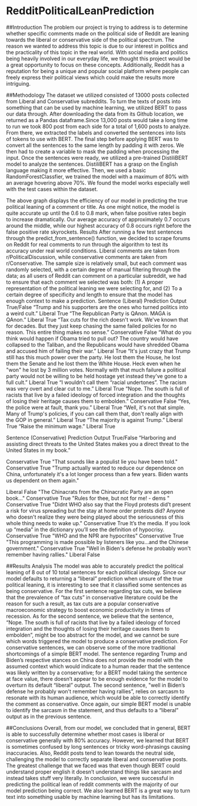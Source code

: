 # RedditPoliticalLeanPrediction

##Introduction
The problem our project is trying to address is to determine whether specific comments made on the political side of Reddit are leaning towards the liberal or conservative side of the political spectrum. The reason we wanted to address this topic is due to our interest in politics and the practicality of this topic in the real world. With social media and politics being heavily involved in our everyday life, we thought this project would be a great opportunity to focus on these concepts. Additionally, Reddit has a reputation for being a unique and popular social platform where people can freely express their political views which could make the results more intriguing. 

##Methodology
The dataset we utilized consisted of 13000 posts collected from Liberal and Conservative subreddits. To turn the texts of posts into something that can be used by machine learning, we utilized BERT to pass our data through. After downloading the data from its Github location, we returned as a Pandas dataframe.Since 13,000 posts would take a long time to run we took 800 post from each side for a total of 1,600 posts to analyze. From there, we extracted the labels and converted the sentences into lists of tokens to use with BERT. The final step before applying BERT was to convert all the sentences to the same length by padding it with zeros. We then had to create a variable to mask the padding when processing the input. Once the sentences were ready, we utilized a pre-trained DistiliBERT model to analyze the sentences. DistiliBERT  has a grasp on the English language making it more effective. Then, we used a basic RandomForestClassfier, we trained the model with a maximum of 80% with an average hovering above 70%. We found the model works especially well with the test cases within the dataset. 

The above graph displays the efficiency of our model in predicting the true political leaning of a comment or title. As one might notice, the model is quite accurate up until the 0.6 to 0.8 mark, when false positive rates begin to increase dramatically. Our average accuracy of approximately 0.7 occurs around the middle, while our highest accuracy of 0.8 occurs right before the false positive rate skyrockets.
Results
After running a few test sentences through the predict_from_sentence() function, we decided to scrape forums on Reddit for real comments to run through the algorithm to test its accuracy under real world conditions. Liberal comments are taken from r/PoliticalDiscussion, while conservative comments are taken from r/Conservative. The sample size is relatively small, but each comment was randomly selected, with a certain degree of manual filtering through the data; as all users of Reddit can comment on a particular subreddit, we had to ensure that each comment we selected was both: (1) A proper representation of the political leaning we were selecting for, and (2) To a certain degree of specificity and length to ensure that the model has enough context to make a prediction.
Sentence (Liberal)
Prediction Output
True/False
“Trump and his supporters are the ones who turned politics into a weird cult.”
Liberal
True
“The Republican Party is QAnon. MAGA is QAnon.”
Liberal
True
“Tax cuts for the rich doesn't work. We've known that for decades. But they just keep chasing the same failed policies for no reason. This entire thing makes no sense.”
Conservative
False
“What do you think would happen if Obama tried to pull out? The country would have collapsed to the Taliban, and the Republicans would have shredded Obama and accused him of failing their war.”
Liberal
True
“It's just crazy that Trump still has this much power over the party.  He lost them the House, he lost them the Senate and he lost them the White House.  Heck even when he "won" he lost by 3 million votes.  Normally with that much failure a political party would not be willing to be held hostage yet instead they've gone to a full cult.”
Liberal
True
“I wouldn’t call them “racial undertones”. The racism was very overt and clear cut to me.”
Liberal
True
“Nope. The south is full of racists that live by a failed ideology of forced integration and the thoughts of losing their heritage causes them to embolden.”
Conservative
False
“Yes, the police were at fault, thank you.”
Liberal
True
“Well, it's not that simple. Many of Trump's policies, if you can call them that, don't really align with the GOP in general.”
Liberal
True
“The majority is against Trump.”
Liberal
True
“Raise the minimum wage.”
Liberal
True




Sentence (Conservative)
Prediction Output
True/False
“Harboring and assisting direct threats to the United States makes you a direct threat to the United States in my book.”


Conservative
True
"That sounds like a populist lie you have been told."
Conservative
True
"Trump actually wanted to reduce our dependence on China, unfortunately it's a lot longer process than a few years.  Biden wants us dependent on them again."


Liberal
False
"The Chinacrats from the Chinacratic Party are an open book..."
Conservative
True
"Rules for thee, but not for me! - dems "
Conservative
True
"Didnt WHO also say that the Floyd protests did’t present a risk for virus spreading but the stay at home order protests did? Anyone who doesn't realize they were being played about the seriousness of this whole thing needs to wake up."
Conservative
True
It’s the media. If you look up “media” in the dictionary you’ll see the definition of hypocrisy.
Conservative
True
"WHO and the NPR are hypocrites"
Conservative
True
"This programming is made possible by listeners like you...and the Chinese government."
Conservative
True
"Well in Biden's defense he probably won't remember having rallies."
Liberal
False



##Results Analysis
	The model was able to accurately predict the political leaning of 8 out of 10 total sentences for each political ideology. Since our model defaults to returning a “liberal” prediction when unsure of the true political leaning, it is interesting to see that it classified some sentences as being conservative. For the first sentence regarding tax cuts, we believe that the prevalence of “tax cuts” in conservative literature could be the reason for such a result, as tax cuts are a popular conservative macroeconomic strategy to boost economic productivity in times of recession. As for the second sentence, we believe that the sentence, “Nope. The south is full of racists that live by a failed ideology of forced integration and the thoughts of losing their heritage causes them to embolden”, might be too abstract for the model, and we cannot be sure which words triggered the model to produce a conservative prediction. 
	For conservative sentences, we can observe some of the more traditional shortcomings of a simple BERT model. The sentence regarding Trump and Biden’s respective stances on China does not provide the model with the assumed context which would indicate to a human reader that the sentence was likely written by a conservative; for a BERT model taking the sentence at face value, there doesn’t appear to be enough evidence for the model to overturn its default “liberal” output. The second sentence, "well in Biden’s defense he probably won't remember having rallies”, relies on sarcasm to resonate with its human audience, which would be able to correctly identify the comment as conservative. Once again, our simple BERT model is unable to identify the sarcasm in the statement, and thus defaults to a “liberal” output as in the previous sentence.

##Conclusions
Overall, from our model, we concluded that in general, BERT is able to successfully determine whether most cases is liberal or conservative generally with 80% accuracy. However, we learned that BERT is sometimes confused by long sentences or tricky word-phrasings causing inaccuracies. Also, Reddit posts tend to lean towards the neutral side, challenging the model to correctly separate liberal and conservative posts. The greatest challenge that we faced was that even though BERT could understand proper english it doesn’t understand things like sarcasm and instead takes stuff very literally. In conclusion, we were successful in predicting the political lean of reddit comments with the majority of our model prediction being correct. We also learned BERT is a great way to turn text into something usable by machine learning but has its limitations. 


